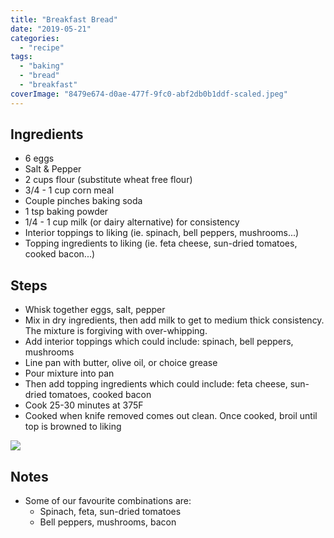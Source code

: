 ```yaml
---
title: "Breakfast Bread"
date: "2019-05-21"
categories: 
  - "recipe"
tags: 
  - "baking"
  - "bread"
  - "breakfast"
coverImage: "8479e674-d0ae-477f-9fc0-abf2db0b1ddf-scaled.jpeg"
---
```


## Ingredients

- 6 eggs
- Salt & Pepper
- 2 cups flour (substitute wheat free flour)
- 3/4 - 1 cup corn meal
- Couple pinches baking soda
- 1 tsp baking powder
- 1/4 - 1 cup milk (or dairy alternative) for consistency
- Interior toppings to liking (ie. spinach, bell peppers, mushrooms...)
- Topping ingredients to liking (ie. feta cheese, sun-dried tomatoes, cooked bacon...)

## Steps

- Whisk together eggs, salt, pepper
- Mix in dry ingredients, then add milk to get to medium thick consistency. The mixture is forgiving with over-whipping.
- Add interior toppings which could include: spinach, bell peppers, mushrooms
- Line pan with butter, olive oil, or choice grease
- Pour mixture into pan
- Then add topping ingredients which could include: feta cheese, sun-dried tomatoes, cooked bacon
- Cook 25-30 minutes at 375F
- Cooked when knife removed comes out clean. Once cooked, broil until top is browned to liking

![](https://i0.wp.com/kitchen.alxdr.ca/wp-content/uploads/2020/06/0f52173f-bfe1-4536-82e1-5dc256788d96-scaled.jpeg?fit=1024%2C768&ssl=1)

## Notes

- Some of our favourite combinations are:
    - Spinach, feta, sun-dried tomatoes
    - Bell peppers, mushrooms, bacon
